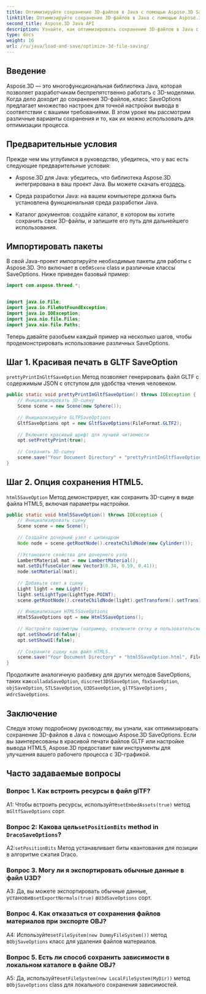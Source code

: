 ```yaml
---
title: Оптимизируйте сохранение 3D-файлов в Java с помощью Aspose.3D SaveOptions
linktitle: Оптимизируйте сохранение 3D-файлов в Java с помощью Aspose.3D SaveOptions
second_title: Aspose.3D Java API
description: Узнайте, как оптимизировать сохранение 3D-файлов в Java с помощью Aspose.3D SaveOptions. Повышайте производительность и легко настраивайте результаты.
type: docs
weight: 16
url: /ru/java/load-and-save/optimize-3d-file-saving/
---
```

## Введение

Aspose.3D — это многофункциональная библиотека Java, которая позволяет разработчикам беспрепятственно работать с 3D-моделями. Когда дело доходит до сохранения 3D-файлов, класс SaveOptions предлагает множество настроек для точной настройки вывода в соответствии с вашими требованиями. В этом уроке мы рассмотрим различные варианты сохранения и то, как их можно использовать для оптимизации процесса.

## Предварительные условия

Прежде чем мы углубимся в руководство, убедитесь, что у вас есть следующие предварительные условия:

-  Aspose.3D для Java: убедитесь, что библиотека Aspose.3D интегрирована в ваш проект Java. Вы можете скачать его[здесь](https://releases.aspose.com/3d/java/).

- Среда разработки Java: на вашем компьютере должна быть установлена функциональная среда разработки Java.

- Каталог документов: создайте каталог, в котором вы хотите сохранить свои 3D-файлы, и запишите его путь для дальнейшего использования.

## Импортировать пакеты

 В свой Java-проект импортируйте необходимые пакеты для работы с Aspose.3D. Это включает в себя`Scene` class и различные классы SaveOptions. Ниже приведен базовый пример:

```java
import com.aspose.threed.*;


import java.io.File;
import java.io.FileNotFoundException;
import java.io.IOException;
import java.nio.file.Files;
import java.nio.file.Paths;
```

Теперь давайте разобьем каждый пример на несколько шагов, чтобы продемонстрировать использование различных SaveOptions.

## Шаг 1. Красивая печать в GLTF SaveOption

`prettyPrintInGltfSaveOption` Метод позволяет генерировать файл GLTF с содержимым JSON с отступом для удобства чтения человеком.

```java
public static void prettyPrintInGltfSaveOption() throws IOException {
    // Инициализировать 3D-сцену
    Scene scene = new Scene(new Sphere());
    
    // Инициализируйте GLTFSaveOptions
    GltfSaveOptions opt = new GltfSaveOptions(FileFormat.GLTF2);
    
    // Включите красивый шрифт для лучшей читаемости
    opt.setPrettyPrint(true);
    
    // Сохранить 3D-сцену
    scene.save("Your Document Directory" + "prettyPrintInGltfSaveOption.gltf", opt);
}
```

## Шаг 2. Опция сохранения HTML5.

`html5SaveOption` Метод демонстрирует, как сохранить 3D-сцену в виде файла HTML5, включая параметры настройки.

```java
public static void html5SaveOption() throws IOException {
    // Инициализировать сцену
    Scene scene = new Scene();
    
    // Создайте дочерний узел с цилиндром
    Node node = scene.getRootNode().createChildNode(new Cylinder());
    
    //Установите свойства для дочернего узла
    LambertMaterial mat = new LambertMaterial();
    mat.setDiffuseColor(new Vector3(0.34, 0.59, 0.41));
    node.setMaterial(mat);
    
    // Добавьте свет в сцену
    Light light = new Light();
    light.setLightType(LightType.POINT);
    scene.getRootNode().createChildNode(light).getTransform().setTranslation(10, 0, 10);
    
    // Инициализация HTML5SaveOptions
    Html5SaveOptions opt = new Html5SaveOptions();
    
    // Настройте параметры (например, отключите сетку и пользовательский интерфейс)
    opt.setShowGrid(false);
    opt.setShowUI(false);
    
    // Сохраните сцену как файл HTML5.
    scene.save("Your Document Directory" + "html5SaveOption.html", FileFormat.HTML5);
}
```

 Продолжите аналогичную разбивку для других методов SaveOptions, таких как`colladaSaveOption`, `discreet3DSSaveOption`, `fbxSaveOption`, `objSaveOption`, `STLSaveOption`, `U3DSaveOption`, `glTFSaveOptions` , и`drcSaveOptions`.

## Заключение

Следуя этому подробному руководству, вы узнали, как оптимизировать сохранение 3D-файлов в Java с помощью Aspose.3D SaveOptions. Если вы заинтересованы в красивой печати файлов GLTF или настройке вывода HTML5, Aspose.3D предоставит вам инструменты для улучшения вашего рабочего процесса с 3D-графикой.

## Часто задаваемые вопросы

### Вопрос 1. Как встроить ресурсы в файл glTF?

 A1: Чтобы встроить ресурсы, используйте`setEmbedAssets(true)` метод в`GltfSaveOptions` сорт.

###  Вопрос 2: Какова цель`setPositionBits` method in `DracoSaveOptions`?

 А2:`setPositionBits` Метод устанавливает биты квантования для позиции в алгоритме сжатия Draco.

### Вопрос 3. Могу ли я экспортировать обычные данные в файл U3D?

 A3: Да, вы можете экспортировать обычные данные, установив`setExportNormals(true)` в`U3dSaveOptions` сорт.

### Вопрос 4. Как отказаться от сохранения файлов материалов при экспорте OBJ?

A4: Используйте`setFileSystem(new DummyFileSystem())` метод в`ObjSaveOptions` класс для удаления файлов материалов.

### Вопрос 5. Есть ли способ сохранить зависимости в локальном каталоге в файле OBJ?

 A5: Да, используйте`setFileSystem(new LocalFileSystem(MyDir))` метод в`ObjSaveOptions` class для локального сохранения зависимостей.